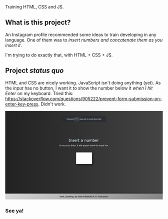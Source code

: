 <p style="font-family: Courier New; font-size: 16px; font-weight:bold"></p>
Training HTML, CSS and JS.

## What is this project?

An Instagram profile recommended some ideas to train developing in any language. One of them was to _insert numbers and concatenate them as you insert it_.

I'm trying to do exactly that, with HTML + CSS + JS.

## Project _status quo_

HTML and CSS are nicely working. JavaScript isn't doing anything (yet). As the _input_ has no button, I want it to show the number
below it _when I hit Enter_ on my keyboard. Tried this: https://stackoverflow.com/questions/905222/prevent-form-submission-on-enter-key-press. Didn't work.

![Current visual of the project](https://github.com/joaoefornazari/web_training/blob/main/website1.png?raw=true)

### See ya!
